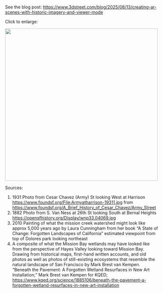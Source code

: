 See the blog post: https://www.3dstreet.com/blog/2025/08/13/creating-ar-scenes-with-historic-imagery-and-viewer-mode

Click to enlarge:

<img height="500" src="https://raw.githubusercontent.com/kfarr/ar-tour-assets/master/source/QR%20Overlay%20-%20US%20Coast%20Survey%201859.jpg" />

Sources:
1) 1931 Photo from Cesar Chavez (Army) St looking West at Harrison https://www.foundsf.org/File:Armyatharrison-19311.jpg from https://www.foundsf.org/A_Brief_History_of_Cesar_Chavez/Army_Street
2) 1882 Photo from S. Van Ness at 26th St looking South at Bernal Heights https://opensfhistory.org/Display/wnp33.04069.jpg 
3) 2010 Painting of what the mission creek watershed might look like approx 5,000 years ago by Laura Cunningham from her book “A State of Change: Forgotten Landscapes of California” estimated viewpoint from top of Dolores park looking northeast
4) A composite of what the Mission Bay wetlands may have looked like from the perspective of Hayes Valley looking toward Mission Bay. Drawing from historical maps, first-hand written accounts, and old photos as well as photos of still-existing ecosystems that resemble the natural landscape of San Francisco by Mark Brest van Kempen.  “Beneath the Pavement: A Forgotten Wetland Resurfaces in New Art Installation;” Mark Brest van Kempen for KQED; https://www.kqed.org/science/1885106/beneath-the-pavement-a-forgotten-wetland-resurfaces-in-new-art-installation

